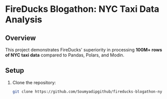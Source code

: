 # FireDucks Blogathon: NYC Taxi Data Analysis  

## Overview  
This project demonstrates FireDucks' superiority in processing **100M+ rows of NYC taxi data** compared to Pandas, Polars, and Modin.  

## Setup  
1. Clone the repository:  
   ```bash  
   git clone https://github.com/Soumyadipgithub/fireducks-blogathon-nyc-taxi.git